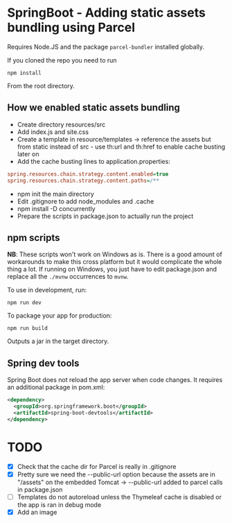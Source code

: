 # SpringBoot - Adding static assets bundling using Parcel
Requires Node.JS and the package `parcel-bundler` installed globally.

If you cloned the repo you need to run
```
npm install
```
From the root directory.

## How we enabled static assets bundling
- Create directory resources/src
- Add index.js and site.css
- Create a template in resource/templates -> reference the assets but from static instead of src - use th:url and th:href to enable cache busting later on
- Add the cache busting lines to application.properties:
```ini
spring.resources.chain.strategy.content.enabled=true
spring.resources.chain.strategy.content.paths=/**
```
- npm init the main directory
- Edit .gitignore to add node_modules and .cache
- npm install -D concurrently
- Prepare the scripts in package.json to actually run the project

## npm scripts
**NB**: These scripts won't work on Windows as is. There is a good amount of workarounds to make this cross platform but it would complicate the whole thing a lot. If running on Windows, you just have to edit package.json and replace all the `./mvnw` occurrences to `mvnw`.

To use in development, run:
```
npm run dev
```

To package your app for production:
```
npm run build
```
Outputs a jar in the target directory.

## Spring dev tools
Spring Boot does not reload the app server when code changes. It requires an additional package in pom.xml:
```xml
<dependency>
  <groupId>org.springframework.boot</groupId>
  <artifactId>spring-boot-devtools</artifactId>
</dependency>
```

# TODO
- [x] Check that the cache dir for Parcel is really in .gitignore
- [x] Pretty sure we need the --public-url option because the assets are in "/assets" on the embedded Tomcat -> --public-url added to parcel calls in package.json
- [ ] Templates do not autoreload unless the Thymeleaf cache is disabled or the app is ran in debug mode
- [x] Add an image